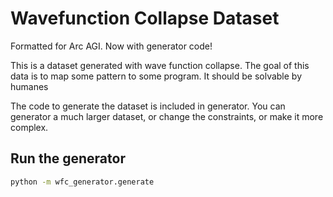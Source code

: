 # Wavefunction Collapse Dataset

Formatted for Arc AGI. Now with generator code!

This is a dataset generated with wave function collapse. The goal of this data is to map some pattern to some program. It should be solvable by humanes

The code to generate the dataset is included in generator. You can generator a much larger dataset, or change the constraints, or make it more complex.

## Run the generator

```bash
python -m wfc_generator.generate
```